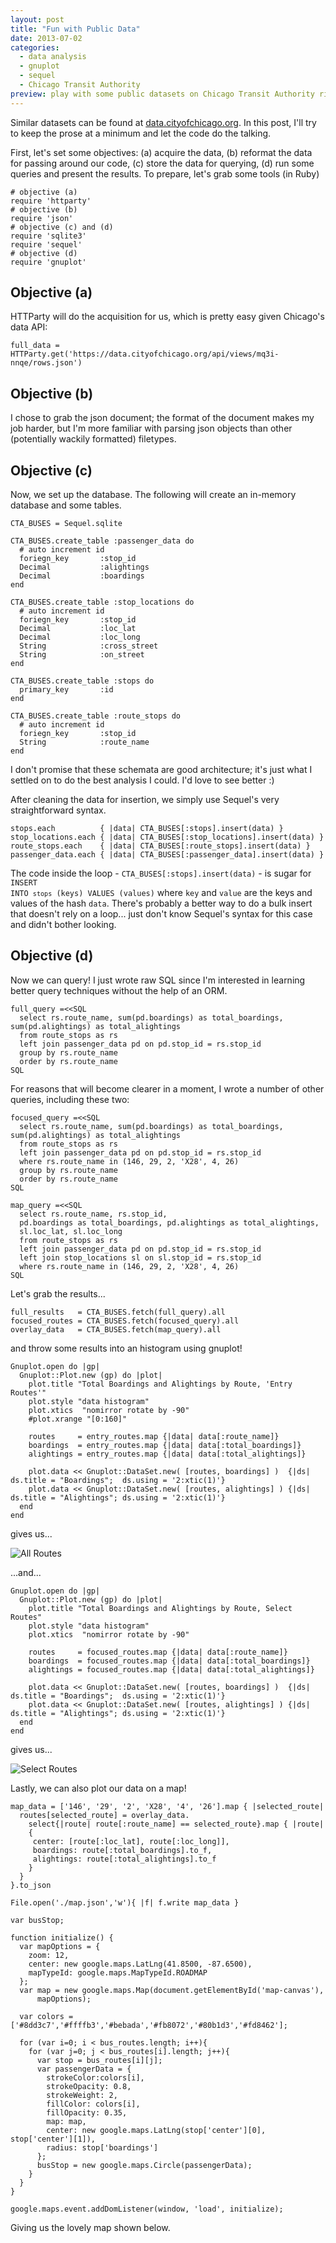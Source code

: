 ```yaml
---
layout: post
title: "Fun with Public Data"
date: 2013-07-02
categories:
  - data analysis
  - gnuplot
  - sequel
  - Chicago Transit Authority
preview: play with some public datasets on Chicago Transit Authority ridership
---
```


Similar datasets can be found at [data.cityofchicago.org](https://data.cityofchicago.org/). In this post, I'll try to keep the prose at a minimum and let the code do the talking.

First, let's set some objectives: (a) acquire the data, (b) reformat the data for passing around our code, (c) store the data for querying, (d) run some queries and present the results. To prepare, let's grab some tools (in Ruby)

    # objective (a)
    require 'httparty'
    # objective (b)
    require 'json'
    # objective (c) and (d)
    require 'sqlite3'
    require 'sequel'
    # objective (d)
    require 'gnuplot'

## Objective (a)

HTTParty will do the acquisition for us, which is pretty easy given Chicago's data API:

    full_data = HTTParty.get('https://data.cityofchicago.org/api/views/mq3i-nnqe/rows.json')

## Objective (b)

I chose to grab the json document; the format of the document makes my job harder, but I'm more familiar with parsing json objects than other (potentially wackily formatted) filetypes.

## Objective (c)

Now, we set up the database. The following will create an in-memory database and some tables.

    CTA_BUSES = Sequel.sqlite

    CTA_BUSES.create_table :passenger_data do
      # auto increment id
      foriegn_key       :stop_id
      Decimal           :alightings
      Decimal           :boardings
    end

    CTA_BUSES.create_table :stop_locations do
      # auto increment id
      foriegn_key       :stop_id
      Decimal           :loc_lat
      Decimal           :loc_long
      String            :cross_street
      String            :on_street
    end

    CTA_BUSES.create_table :stops do
      primary_key       :id
    end

    CTA_BUSES.create_table :route_stops do
      # auto increment id
      foriegn_key       :stop_id
      String            :route_name
    end

I don't promise that these schemata are good architecture; it's just what I settled on to do the best analysis I could. I'd love to see better :)

After cleaning the data for insertion, we simply use Sequel's very straightforward syntax.

    stops.each          { |data| CTA_BUSES[:stops].insert(data) }
    stop_locations.each { |data| CTA_BUSES[:stop_locations].insert(data) }
    route_stops.each    { |data| CTA_BUSES[:route_stops].insert(data) }
    passenger_data.each { |data| CTA_BUSES[:passenger_data].insert(data) }

The code inside the loop - <code>CTA_BUSES[:stops].insert(data)</code> - is sugar for <code>INSERT INTO `stops` (keys) VALUES (values)</code> where <code>key</code> and <code>value</code> are the keys and values of the hash <code>data</code>. There's probably a better way to do a bulk insert that doesn't rely on a loop... just don't know Sequel's syntax for this case and didn't bother looking.

## Objective (d)

Now we can query! I just wrote raw SQL since I'm interested in learning better query techniques without the help of an ORM.

    full_query =<<SQL
      select rs.route_name, sum(pd.boardings) as total_boardings, sum(pd.alightings) as total_alightings
      from route_stops as rs
      left join passenger_data pd on pd.stop_id = rs.stop_id
      group by rs.route_name
      order by rs.route_name
    SQL

For reasons that will become clearer in a moment, I wrote a number of other queries, including these two:

    focused_query =<<SQL
      select rs.route_name, sum(pd.boardings) as total_boardings, sum(pd.alightings) as total_alightings
      from route_stops as rs
      left join passenger_data pd on pd.stop_id = rs.stop_id
      where rs.route_name in (146, 29, 2, 'X28', 4, 26)
      group by rs.route_name
      order by rs.route_name
    SQL

    map_query =<<SQL
      select rs.route_name, rs.stop_id,
      pd.boardings as total_boardings, pd.alightings as total_alightings,
      sl.loc_lat, sl.loc_long
      from route_stops as rs
      left join passenger_data pd on pd.stop_id = rs.stop_id
      left join stop_locations sl on sl.stop_id = rs.stop_id
      where rs.route_name in (146, 29, 2, 'X28', 4, 26)
    SQL

Let's grab the results...

    full_results   = CTA_BUSES.fetch(full_query).all
    focused_routes = CTA_BUSES.fetch(focused_query).all
    overlay_data   = CTA_BUSES.fetch(map_query).all

and throw some results into an histogram using gnuplot!

    Gnuplot.open do |gp|
      Gnuplot::Plot.new (gp) do |plot|
        plot.title "Total Boardings and Alightings by Route, 'Entry Routes'"
        plot.style "data histogram"
        plot.xtics  "nomirror rotate by -90"
        #plot.xrange "[0:160]"

        routes     = entry_routes.map {|data| data[:route_name]}
        boardings  = entry_routes.map {|data| data[:total_boardings]}
        alightings = entry_routes.map {|data| data[:total_alightings]}

        plot.data << Gnuplot::DataSet.new( [routes, boardings] )  {|ds| ds.title = "Boardings";  ds.using = '2:xtic(1)'}
        plot.data << Gnuplot::DataSet.new( [routes, alightings] ) {|ds| ds.title = "Alightings"; ds.using = '2:xtic(1)'}
      end
    end

gives us...

<img src="/all_routes.png" alt="All Routes" title="All Routes" style="max-width:100%;" />

...and...

    Gnuplot.open do |gp|
      Gnuplot::Plot.new (gp) do |plot|
        plot.title "Total Boardings and Alightings by Route, Select Routes"
        plot.style "data histogram"
        plot.xtics  "nomirror rotate by -90"

        routes     = focused_routes.map {|data| data[:route_name]}
        boardings  = focused_routes.map {|data| data[:total_boardings]}
        alightings = focused_routes.map {|data| data[:total_alightings]}

        plot.data << Gnuplot::DataSet.new( [routes, boardings] )  {|ds| ds.title = "Boardings";  ds.using = '2:xtic(1)'}
        plot.data << Gnuplot::DataSet.new( [routes, alightings] ) {|ds| ds.title = "Alightings"; ds.using = '2:xtic(1)'}
      end
    end

gives us...

<img src="/select_routes.png" alt="Select Routes" title="Select Routes" style="max-width:100%;" />

Lastly, we can also plot our data on a map!

    map_data = ['146', '29', '2', 'X28', '4', '26'].map { |selected_route|
      routes[selected_route] = overlay_data.
        select{|route| route[:route_name] == selected_route}.map { |route|
        {
         center: [route[:loc_lat], route[:loc_long]],
         boardings: route[:total_boardings].to_f,
         alightings: route[:total_alightings].to_f
        }
      }
    }.to_json

    File.open('./map.json','w'){ |f| f.write map_data }

    var busStop;

    function initialize() {
      var mapOptions = {
        zoom: 12,
        center: new google.maps.LatLng(41.8500, -87.6500),
        mapTypeId: google.maps.MapTypeId.ROADMAP
      };
      var map = new google.maps.Map(document.getElementById('map-canvas'),
          mapOptions);

      var colors = ['#8dd3c7','#ffffb3','#bebada','#fb8072','#80b1d3','#fd8462'];

      for (var i=0; i < bus_routes.length; i++){
        for (var j=0; j < bus_routes[i].length; j++){
          var stop = bus_routes[i][j];
          var passengerData = {
            strokeColor:colors[i],
            strokeOpacity: 0.8,
            strokeWeight: 2,
            fillColor: colors[i],
            fillOpacity: 0.35,
            map: map,
            center: new google.maps.LatLng(stop['center'][0], stop['center'][1]),
            radius: stop['boardings']
          };
          busStop = new google.maps.Circle(passengerData);
        }
      }
    }

    google.maps.event.addDomListener(window, 'load', initialize);

Giving us the lovely map shown below.

<script src="https://maps.googleapis.com/maps/api/js?v=3.exp&sensor=false"></script>
<script src="https://ajax.googleapis.com/ajax/libs/jquery/1.9.1/jquery.min.js"></script>
<script src='/map.json'></script>
<script>
  var busStop;

  function initialize() {
    var mapOptions = {
      zoom: 12,
      center: new google.maps.LatLng(41.8500, -87.6500),
      mapTypeId: google.maps.MapTypeId.ROADMAP
    };
    var map = new google.maps.Map(document.getElementById('map-canvas'),
        mapOptions);

    var colors = ['#8dd3c7','#ffffb3','#bebada','#fb8072','#80b1d3','#fd8462'];

    for (var i=0; i < bus_routes.length; i++){
      for (var j=0; j < bus_routes[i].length; j++){
        var stop = bus_routes[i][j];
        var passengerData = {
          strokeColor:colors[i],
          strokeOpacity: 0.8,
          strokeWeight: 2,
          fillColor: colors[i],
          fillOpacity: 0.35,
          map: map,
          center: new google.maps.LatLng(stop['center'][0], stop['center'][1]),
          radius: stop['boardings']
        };
        busStop = new google.maps.Circle(passengerData);
      }
    }
  }

  google.maps.event.addDomListener(window, 'load', initialize);

</script>
<div id="map-canvas" style="height:400px"></div>

Not the best visual analytics work, but I hope to have given a broad overview of what one needs to do in order to do something cool with data. Just spend 10x the amount of time/effort I put into this code to create something truly amazing!
